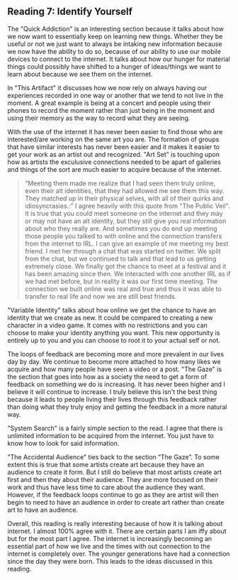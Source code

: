 ## Reading 7: Identify Yourself

The "Quick Addiction" is an interesting section because it talks about how we now want to essentially keep on learning new things. Whether they be useful or not we just want to always be intaking new information because we now have the ability to do so, because of our ability to use our mobile devices to connect to the internet. It talks about how our hunger for material things could possibly have shifted to a hunger of ideas/things we want to learn about because we see them on the internet.

In "This Artifact" it discusses how we now rely on always having our experiences recorded in one way or another that we tend to not live in the moment. A great example is being at a concert and people using their phones to record the moment rather than just being in the moment and using their memory as the way to record what they are seeing. 

With the use of the internet it has never been easier to find those who are interested/are working on the same art you are. The formation of groups that have similar interests has never  been easier and it makes it easier to get your work as an artist out and recognized. "Art Set" is touching upon how as artists the exculusive connections needed to be apart of galleries and things of the sort are much easier to acquire because of the internet. 

>“Meeting them made me realize that I had seen them truly online, even their alt identities, that they had allowed me see them this way. They matched up in their physical selves, with all of their quirks and idiosyncrasies.:”
I agree heavily with this quote from "The Public Veil". It is true that you could meet someone on the internet and they may or may not have an alt  identity, but they still give you real information about who they really are. And sometimes you do end up meeting those people you talked to with online and the connection transfers from the internet to IRL. I can give an example of me meeting my best friend. I met her through a chat that was started on twitter. We split from the chat, but we continued to talk and that lead to us getting extremely close. We finally got the chance to meet at a festival and it has been amazing since then. We interacted with one another IRL as if we had met before, but in reality it was our first time meeting. The connection we built online was real and true and thus it was able to transfer to real life and now we are still best friends. 

"Variable Identity" talks about how online we get the chance to have an identity that we create as new. It could be compared to creating a new character in a video game. It comes with no restrictions and you can choose to make your identity anything you want. This new opportunity is entirely up to you and you can choose to root it to your actual self or not. 

The loops of feedback are becoming more and more prevalent in our lives day by day. We continue to become more attached to how many likes we acquire and how many people have seen a video or a post. "The Gaze" is the section that goes into how as a society the need to get a form of feedback on something we do is increasing. It has never been higher and I believe it will continue to increase. I truly believe this isn't the best thing because it leads to people living their lives through this feedback rather than doing what they truly enjoy and getting the feedback in a more natural way. 

"System Search" is a fairly simple section to the read. I agree that there is unlimited information to be acquired from the internet. You just have to know how to look for said information. 

"The Accidental Audience" ties back to the section “The Gaze”. To some extent this is true that some artists create art because they have an audience to create it form. But I still do believe that most artists create art first and then they about their audience. They are more focused on their work and thus have less time to care about the audience they want. However, if the feedback loops continue to go as they are artist will then begin to need to have an audience in order to create art rather than create art to have an audience. 

Overall, this reading is really interesting because of how it is talking about internet. I almost 100% agree with it. There are certain parts I am iffy about but for the most part I agree. The internet is increasingly becoming an essential part of how we live and the times with out connection to the internet is completely over. The younger generations have had a connection since the day they were born. This leads to the ideas discussed in this reading. 

